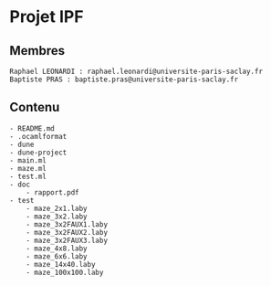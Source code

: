# Projet IPF

## Membres
    Raphael LEONARDI : raphael.leonardi@universite-paris-saclay.fr
    Baptiste PRAS : baptiste.pras@universite-paris-saclay.fr
    
## Contenu
    - README.md
    - .ocamlformat
    - dune
    - dune-project
    - main.ml
    - maze.ml
    - test.ml
    - doc
        - rapport.pdf
    - test
        - maze_2x1.laby
        - maze_3x2.laby
        - maze_3x2FAUX1.laby
        - maze_3x2FAUX2.laby
        - maze_3x2FAUX3.laby
        - maze_4x8.laby
        - maze_6x6.laby
        - maze_14x40.laby
        - maze_100x100.laby
